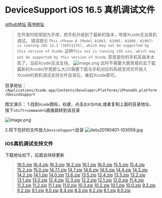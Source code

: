 # DeviceSupport iOS 16.5 真机调试文件

[github地址](https://github.com/ywdonga/DeviceSupport)
[简书地址](https://www.jianshu.com/p/660c5135bb08)

> 在开发时经常因为手痒，把手机升级到了最新的版本，导致Xcode无法真机调试。
> 错误提示 `This iPhone 8 (Model A1863, A1905, A1906, A1907) is running iOS 12.3 (16F5117h), which may not be supported by this version of Xcode.`这种`This xxx is running iOS xxx, which may not be supported by this version of Xcode.`意思是你的手机系版本太高了，当前Xcode无法支持。
![image.png](https://upload-images.jianshu.io/upload_images/1760826-59a676a2ad56d270.png?imageMogr2/auto-orient/strip%7CimageView2/2/w/1240)
> 此时不需要大费周章的去下载最新的Xcode(毕竟那么大)只需要下载与手机对应的系统支持文件放入Xcode的真机调试支持文件目录后，重启Xcode即可。

目录地址：
`/Applications/Xcode.app/Contents/Developer/Platforms/iPhoneOS.platform/DeviceSupport`

图文演示：
1.找到`Xcode`图标，右键，点击`显示包内容`,或者复制上面的目录地址，按下`shift+command+G`直接跳转到该目录

![image.png](https://upload-images.jianshu.io/upload_images/1760826-78b529f37c49251f.png?imageMogr2/auto-orient/strip%7CimageView2/2/w/1240)


2.将下在好的文件放入`DeviceSupport`目录
![Jietu20190401-103059.jpg](https://upload-images.jianshu.io/upload_images/1760826-6e4f9b79f9e6e716.jpg?imageMogr2/auto-orient/strip%7CimageView2/2/w/1240)

### iOS真机调试支持文件 
下载地址如下，后面会持续更新
> [16.5.zip](https://github.com/ywdonga/DeviceSupport/blob/master/16.5.zip?raw=true)
> [16.4.zip](https://github.com/ywdonga/DeviceSupport/blob/master/16.4.zip?raw=true)
> [16.3.zip](https://github.com/ywdonga/DeviceSupport/blob/master/16.3.zip?raw=true)
> [16.2.zip](https://github.com/ywdonga/DeviceSupport/blob/master/16.2.zip?raw=true)
> [16.1.zip](https://github.com/ywdonga/DeviceSupport/blob/master/16.1.zip?raw=true)
> [16.0.zip](https://github.com/ywdonga/DeviceSupport/blob/master/16.0.zip?raw=true)
> [15.5.zip](https://github.com/ywdonga/DeviceSupport/blob/master/15.5.zip?raw=true)
> [15.4.zip](https://github.com/ywdonga/DeviceSupport/blob/master/15.4.zip?raw=true)
> [15.2.zip](https://github.com/ywdonga/DeviceSupport/blob/master/15.2.zip?raw=true)
> [15.0.zip](https://github.com/ywdonga/DeviceSupport/blob/master/15.0.zip?raw=true)
> [14.7.1.zip](https://github.com/ywdonga/DeviceSupport/blob/master/14.7.1.zip?raw=true)
> [14.7.zip](https://github.com/ywdonga/DeviceSupport/blob/master/14.7.zip?raw=true)
> [14.6.zip](https://github.com/ywdonga/DeviceSupport/blob/master/14.6.zip?raw=true)
> [14.5.zip](https://github.com/ywdonga/DeviceSupport/blob/master/14.5.zip?raw=true)
> [14.4.zip](https://github.com/ywdonga/DeviceSupport/blob/master/14.4.zip?raw=true)
> [14.3.zip](https://github.com/ywdonga/DeviceSupport/blob/master/14.3.zip?raw=true)
> [14.2.zip](https://github.com/ywdonga/DeviceSupport/blob/master/14.2.zip?raw=true)
> [14.1.zip](https://github.com/ywdonga/DeviceSupport/blob/master/14.1.zip?raw=true)
> [14.0.zip](https://github.com/ywdonga/DeviceSupport/blob/master/14.0.zip?raw=true)
> [13.6.zip](https://github.com/ywdonga/DeviceSupport/blob/master/13.6.zip?raw=true)
> [13.5.zip](https://github.com/ywdonga/DeviceSupport/blob/master/13.5.zip?raw=true)
> [13.4.zip](https://github.com/ywdonga/DeviceSupport/blob/master/13.4.zip?raw=true)
> [13.3.zip](https://github.com/ywdonga/DeviceSupport/blob/master/13.3.zip?raw=true)
> [13.2.zip](https://github.com/ywdonga/DeviceSupport/blob/master/13.2.zip?raw=true)
> [13.1.zip](https://github.com/ywdonga/DeviceSupport/blob/master/13.1.zip?raw=true)
> [13.0.zip](https://github.com/ywdonga/DeviceSupport/blob/master/13.0.zip?raw=true)
> [12.4.zip](https://github.com/ywdonga/DeviceSupport/blob/master/12.4.zip?raw=true)
> [12.3.zip](https://github.com/ywdonga/DeviceSupport/blob/master/12.3.zip?raw=true)
> [12.2.zip](https://github.com/ywdonga/DeviceSupport/blob/master/12.2.zip?raw=true)
> [12.1.zip](https://github.com/ywdonga/DeviceSupport/blob/master/12.1.zip?raw=true)
> [12.0.zip](https://github.com/ywdonga/DeviceSupport/blob/master/12.0.zip?raw=true)
> [11.4.zip](https://github.com/ywdonga/DeviceSupport/blob/master/11.4.zip?raw=true)
> [11.3.zip](https://github.com/ywdonga/DeviceSupport/raw/master/11.3.zip?raw=true)
> [11.2.zip](https://github.com/ywdonga/DeviceSupport/blob/master/11.2.zip?raw=true)
> [11.1.zip](https://github.com/ywdonga/DeviceSupport/blob/master/11.1.zip?raw=true)
> [11.0.zip](https://github.com/ywdonga/DeviceSupport/blob/master/11.0.zip?raw=true)
> [10.3.zip](https://github.com/ywdonga/DeviceSupport/blob/master/10.3.zip?raw=true)
> [10.2.zip](https://github.com/ywdonga/DeviceSupport/blob/master/10.2.zip?raw=true)
> [10.1.zip](https://github.com/ywdonga/DeviceSupport/blob/master/10.1.zip?raw=true)
> [10.0.zip](https://github.com/ywdonga/DeviceSupport/blob/master/10.0.zip?raw=true)
> [9.3.zip](https://github.com/ywdonga/DeviceSupport/blob/master/9.3.zip?raw=true)
> [9.2.zip](https://github.com/ywdonga/DeviceSupport/blob/master/9.2.zip?raw=true)
> [9.1.zip](https://github.com/ywdonga/DeviceSupport/blob/master/9.1.zip?raw=true)
> [9.0.zip](https://github.com/ywdonga/DeviceSupport/blob/master/9.0.zip?raw=true)
> [8.4.zip](https://github.com/ywdonga/DeviceSupport/blob/master/8.4.zip?raw=true)
> [8.3.zip](https://github.com/ywdonga/DeviceSupport/blob/master/8.3.zip?raw=true)
> [8.2.zip](https://github.com/ywdonga/DeviceSupport/blob/master/8.2.zip?raw=true)
> [8.1.zip](https://github.com/ywdonga/DeviceSupport/blob/master/8.1.zip?raw=true)
> [8.0.zip](https://github.com/ywdonga/DeviceSupport/blob/master/8.0.zip?raw=true)
